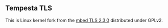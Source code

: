 ## Tempesta TLS

This is Linux kernel fork from the [mbed TLS 2.3.0](https://github.com/ARMmbed/mbedtls)
distributed under GPLv2.
